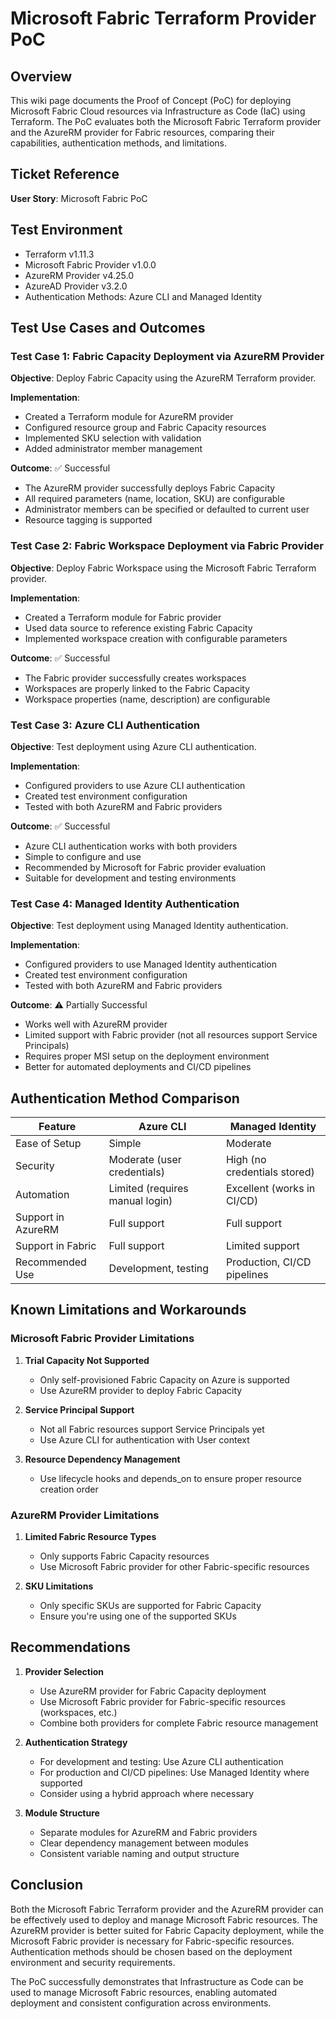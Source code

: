 # Microsoft Fabric Terraform Provider PoC

## Overview
This wiki page documents the Proof of Concept (PoC) for deploying Microsoft Fabric Cloud resources via Infrastructure as Code (IaC) using Terraform. The PoC evaluates both the Microsoft Fabric Terraform provider and the AzureRM provider for Fabric resources, comparing their capabilities, authentication methods, and limitations.

## Ticket Reference
**User Story**: Microsoft Fabric PoC

## Test Environment
- Terraform v1.11.3
- Microsoft Fabric Provider v1.0.0
- AzureRM Provider v4.25.0
- AzureAD Provider v3.2.0
- Authentication Methods: Azure CLI and Managed Identity

## Test Use Cases and Outcomes

### Test Case 1: Fabric Capacity Deployment via AzureRM Provider
**Objective**: Deploy Fabric Capacity using the AzureRM Terraform provider.

**Implementation**:
- Created a Terraform module for AzureRM provider
- Configured resource group and Fabric Capacity resources
- Implemented SKU selection with validation
- Added administrator member management

**Outcome**: ✅ Successful
- The AzureRM provider successfully deploys Fabric Capacity
- All required parameters (name, location, SKU) are configurable
- Administrator members can be specified or defaulted to current user
- Resource tagging is supported

### Test Case 2: Fabric Workspace Deployment via Fabric Provider
**Objective**: Deploy Fabric Workspace using the Microsoft Fabric Terraform provider.

**Implementation**:
- Created a Terraform module for Fabric provider
- Used data source to reference existing Fabric Capacity
- Implemented workspace creation with configurable parameters

**Outcome**: ✅ Successful
- The Fabric provider successfully creates workspaces
- Workspaces are properly linked to the Fabric Capacity
- Workspace properties (name, description) are configurable

### Test Case 3: Azure CLI Authentication
**Objective**: Test deployment using Azure CLI authentication.

**Implementation**:
- Configured providers to use Azure CLI authentication
- Created test environment configuration
- Tested with both AzureRM and Fabric providers

**Outcome**: ✅ Successful
- Azure CLI authentication works with both providers
- Simple to configure and use
- Recommended by Microsoft for Fabric provider evaluation
- Suitable for development and testing environments

### Test Case 4: Managed Identity Authentication
**Objective**: Test deployment using Managed Identity authentication.

**Implementation**:
- Configured providers to use Managed Identity authentication
- Created test environment configuration
- Tested with both AzureRM and Fabric providers

**Outcome**: ⚠️ Partially Successful
- Works well with AzureRM provider
- Limited support with Fabric provider (not all resources support Service Principals)
- Requires proper MSI setup on the deployment environment
- Better for automated deployments and CI/CD pipelines

## Authentication Method Comparison

| Feature | Azure CLI | Managed Identity |
|---------|-----------|-----------------|
| Ease of Setup | Simple | Moderate |
| Security | Moderate (user credentials) | High (no credentials stored) |
| Automation | Limited (requires manual login) | Excellent (works in CI/CD) |
| Support in AzureRM | Full support | Full support |
| Support in Fabric | Full support | Limited support |
| Recommended Use | Development, testing | Production, CI/CD pipelines |

## Known Limitations and Workarounds

### Microsoft Fabric Provider Limitations
1. **Trial Capacity Not Supported**
   - Only self-provisioned Fabric Capacity on Azure is supported
   - Use AzureRM provider to deploy Fabric Capacity

2. **Service Principal Support**
   - Not all Fabric resources support Service Principals yet
   - Use Azure CLI for authentication with User context

3. **Resource Dependency Management**
   - Use lifecycle hooks and depends_on to ensure proper resource creation order

### AzureRM Provider Limitations
1. **Limited Fabric Resource Types**
   - Only supports Fabric Capacity resources
   - Use Microsoft Fabric provider for other Fabric-specific resources

2. **SKU Limitations**
   - Only specific SKUs are supported for Fabric Capacity
   - Ensure you're using one of the supported SKUs

## Recommendations

1. **Provider Selection**
   - Use AzureRM provider for Fabric Capacity deployment
   - Use Microsoft Fabric provider for Fabric-specific resources (workspaces, etc.)
   - Combine both providers for complete Fabric resource management

2. **Authentication Strategy**
   - For development and testing: Use Azure CLI authentication
   - For production and CI/CD pipelines: Use Managed Identity where supported
   - Consider using a hybrid approach where necessary

3. **Module Structure**
   - Separate modules for AzureRM and Fabric providers
   - Clear dependency management between modules
   - Consistent variable naming and output structure

## Conclusion
Both the Microsoft Fabric Terraform provider and the AzureRM provider can be effectively used to deploy and manage Microsoft Fabric resources. The AzureRM provider is better suited for Fabric Capacity deployment, while the Microsoft Fabric provider is necessary for Fabric-specific resources. Authentication methods should be chosen based on the deployment environment and security requirements.

The PoC successfully demonstrates that Infrastructure as Code can be used to manage Microsoft Fabric resources, enabling automated deployment and consistent configuration across environments.
